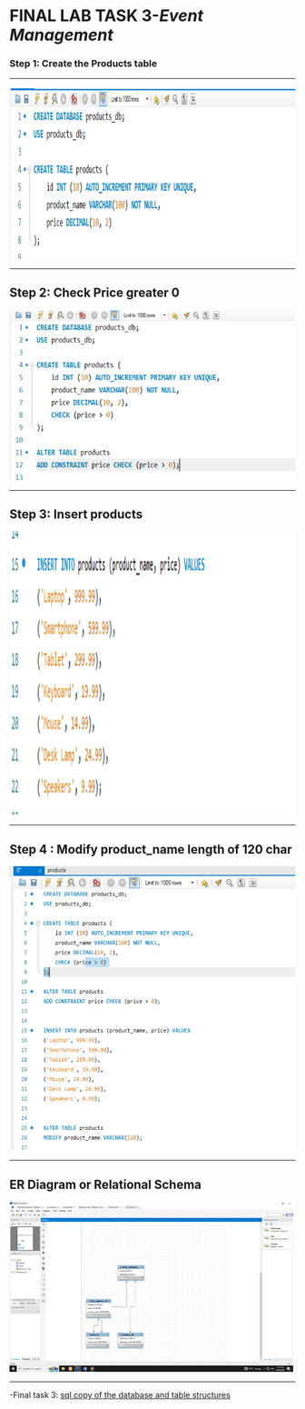 # **FINAL LAB TASK 3**-*Event Management*

###  Step 1: Create the Products table <HR>

<img src="TASK 1.PNG" width="700" height="300"> <br><HR>

## Step 2: Check Price greater 0

<img src="TASK2.PNG" width="700" height="300"> <br><HR>

## Step 3: Insert products

<img src="TASK 3.PNG" width="700" height="500"> <br><HR>

## Step 4 : Modify product_name length of 120 char

<img src="TASK 4.PNG" width="700" height="500"> <br><HR>

## ER Diagram or Relational Schema

<img src="screenshot er diagram.PNG" width="500" height="300"> <br><HR>


-Final task 3: <a href=https://github.com/Mathewski77/EDM-Portfolio_Mathew/tree/main/FINAL%20TASK%203/sql%20database%20task%203> sql copy of the database and table structures </a>


